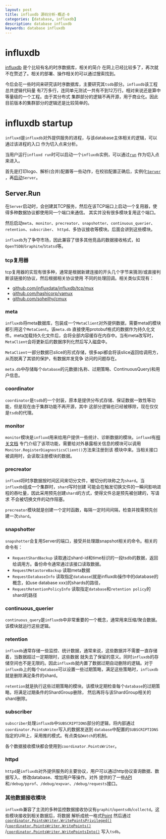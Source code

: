 ```yaml
---
layout: post
title: influxdb 源码分析-概述-0
categories: [database, influxdb]
description: database influxdb
keywords: database influxdb
---
```


# influxdb
[influxdb](https://github.com/influxdata/influxdb) 是个比较有名的时序数据库，相关的简介
在网上已经比较多了，再次就不在赘述了。相关的部署、操作相关的可以通过搜索找到。

今后会花一些时间来研究该时序数据库，主要研究其`tsdb`部分。`influxdb`该工程总共逻辑代码量
有7万多行，连同单元测试一共有不到12万行。相对来说还是算中等量级的一个工程。由于其分布式
集群部分的逻辑不再开源，用于商业化。因此目前版本的集群部分的逻辑还是比较简单的。

# influxdb startup
`influxd`是`influxdb`对外提供服务的进程，与该database主体相关的逻辑，可以通过该进程的入口
作为切入点来分析。

当用户运行`influxd run`时可以启动一个`influxdb`实例，可以通过[`run`](https://github.com/influxdata/influxdb/blob/4957b3d8be5fff66b1150f3fe894da09092e923a/cmd/influxd/main.go#L80-L114)
作为切入点来进入。

首先是打印logo、解析(合并)配置等一些动作，在校验配置正确后，实例化[`Server`](https://github.com/influxdata/influxdb/blob/4957b3d8be5fff66b1150f3fe894da09092e923a/cmd/influxd/run/server.go#L102-L209)
，再[启动](https://github.com/influxdata/influxdb/blob/4957b3d8be5fff66b1150f3fe894da09092e923a/cmd/influxd/run/server.go#L348-L437)`Server`。

## Server.Run
在`Server`启动时，会创建其TCP服务，然后在该TCP端口上启动一个复用器，使得多种数据协议都使用同一个端口来通信。
其实并没有很多模块复用这个端口。

然后启动`meta`、`monitor`、`precreator`、`snapshotter`、`continuous_querier`、`retention`、`subscriber`、
`httpd`、多协议接收等模块。后面会讲到这些模块。

`influxdb`为了争夺市场，因此兼容了很多其他竞品的数据接收格式，如`OpenTSDB`/`Graphite`/`Statsd`等。

### tcp复用器
tcp复用器的实现有很多种，通常是根据新建连接的开头几个字节来猜测/或直接判断该链接的协议，然后根据相关协议使用
不同的处理回调。相关类似实现有：

* [github.com/influxdata/influxdb/tcp/mux](https://github.com/influxdata/influxdb/blob/4957b3d8be5fff66b1150f3fe894da09092e923a/tcp/mux.go)
* [github.com/hashicorp/yamux](https://github.com/hashicorp/yamux)
* [github.com/soheilhy/cmux](https://github.com/soheilhy/cmux)

### meta
`influxdb`将meta数据库，包装成一个`MetaClient`对外提供数据，需要meta的模块都引用这个`MetaCient`。该`meta.db`
直接使用protobuf格式的数据作为持久化文件。meta加载持久化文件后，会将全部内容缓存在内存中。当有meta改写时，
`MetaClient`会将更新后的数据序列化然后写入磁盘中。

`MetaClient`一部分数据已slice的形式存储，很多api都会将该slice返回给调用方，从而脱离了其锁的保护，有数据并发竞争
访问的问题存在。

`meta.db`中存储每个`database`的元数据(名称、过期策略、ContinuousQuery)和用户信息。

### coordinator
`coordinator`是`tsdb`的一个封装，原本是提供分布式存储、保证数据一致性等功能，但是现在由于集群功能不再开源，其中
这部分逻辑也已经被移除，现在仅仅是`tsdb`的代理。

### monitor
`monitor`模块是`influxd`用来给用户提供一些统计、诊断数据的模块。`influxd`有[相关文档](https://github.com/influxdata/influxdb/blob/4957b3d8be5fff66b1150f3fe894da09092e923a/monitor/README.md)
专门介绍了该项功能，需要给对外暴露相关信息的模块可以调用`Monitor.RegisterDiagnosticsClient()`方法来注册到该
模块中来。当相关接口被调用时，会读取注册模块的数据。

### precreator
`influxd`将时序数据按时间区间来切分文件，被切分的块称之为`shard`。当`influxdb`组成一个集群时，`shard`写时创建
可能会在触发切换文件的一瞬间影响进程的吞吐量，因此采用预先创建`shard`的方式，使得文件总是预先被创建的，写请求
不会被切换文件的动作阻塞。

`precreator`模块就是创建一个定时函数，每隔一定时间间隔，检查并按需预先创建一次`shard`。

### snapshotter
`snapshotter`会复用Server的端口，接受并处理跟snapshot相关的命令。相关的命令有：

* `RequestShardBackup` 读取通过shard-id和time标识的一段tsdb的数据，返回给调用方。备份命令通常通过该接口读取数据。
* `RequestMetastoreBackup` 读取meta数据
* `RequestDatabaseInfo` 读取指定`database`(就是influxdb操作中的database的概念，如use database xxx)的shards的路径，
* `RequestRetentionPolicyInfo` 读取指定`database`和`retention policy`的shard的路径

### continuous_querier
`continuous_query`是`influxdb`中非常重要的一个概念，通常用来压缩/聚合数据。该模块就运行这些逻辑。

### retention
`influxdb`通常存储一些监控、统计数据，通常来说，这些数据并不需要一直存储着，当数据超过一定期限时，这些数据
就失去了保留的意义。同时`influxdb`的存储空间也不是无限的。因此`influxdb`就内置了数据过期自动删除的逻辑。对于
`influxdb`上的每个`database`可以设置一些过期策略，满足这些策略时，`influxdb`就是删除满足条件的shard。

`retention`就是执行这些过期策略的模块。该模块定期检查每个`database`的过期策略，将满足过期条件的ShardGroup删除，
然后再将与该ShardGroup相关的shard删除。

### subscriber
`subscriber`处理`influxdb`中`SUBSCRIPTIONS`部分的逻辑，将内部通过`coordinator.PointsWriter`写入的数据发送到
`database`中配置的`SUBSCRIPTIONS`指定的URI上，采用推的模式。有点类似`Watch`的机制。

各个数据接收模块都会使用到`coordinator.PointsWriter`。

### httpd
`httpd`是`influxdb`对外提供服务的主要协议，用户可以通过http协议查询数据、数据写入、修改database、增加用户等操作。对外
提供的了一些[API](https://github.com/influxdata/influxdb/blob/4957b3d8be5fff66b1150f3fe894da09092e923a/services/httpd/handler.go#L121-L156)
和`/debug/pprof`、`/debug/expvar`、`/debug/requests`接口。

### 其他数据接收模块
`influxdb`兼容了主流的多种监控数据接收协议有`graphit`/`opentsdb`/`collectd`。这些模块接收到相关数据后，将数据
解析成统一格式[Point](https://github.com/influxdata/influxdb/blob/4957b3d8be5fff66b1150f3fe894da09092e923a/models/points.go#L47-L120)
然后通过[`coordinator.PointsWriter.WritePointsPrivileged()`](https://github.com/influxdata/influxdb/blob/4957b3d8be5fff66b1150f3fe894da09092e923a/coordinator/points_writer.go#L293-L355)
/[`coordinator.PointsWriter.WritePoints()`](https://github.com/influxdata/influxdb/blob/4957b3d8be5fff66b1150f3fe894da09092e923a/coordinator/points_writer.go#L288-L290)
/[`coordinator.PointsWriter.WritePointsInto()`](https://github.com/influxdata/influxdb/blob/4957b3d8be5fff66b1150f3fe894da09092e923a/coordinator/points_writer.go#L283-L285)
写入`tsdb`。
